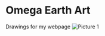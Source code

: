 # Omega Earth Art
Drawings for my webpage
![Picture 1](https://github.com/dngdial/dngdial.github.io/blob/main/Creation%20Engine%20JPG.jpeg)
